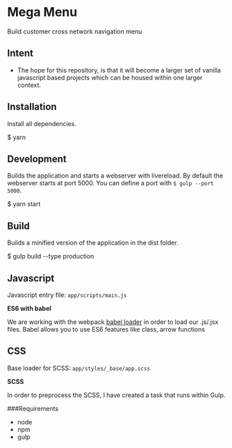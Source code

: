 # Mega Menu

Build customer cross network navigation menu

## Intent

- The hope for this repository, is that it will become a larger set of vanilla javascript based projects which can be housed within one larger context.

## Installation

Install all dependencies. 

$ yarn

## Development

Builds the application and starts a webserver with livereload. By default the webserver starts at port 5000.
You can define a port with `$ gulp --port 5000`.

$ yarn start

## Build

Builds a minified version of the application in the dist folder.

$ gulp build --type production

## Javascript

Javascript entry file: `app/scripts/main.js` <br />

**ES6 with babel**

We are working with the webpack [babel loader](https://github.com/babel/babel-loader) in order to load our .js/.jsx files. Babel allows you to use ES6 features like class, arrow functions


## CSS

Base loader for SCSS: `app/styles/_base/app.scss`

**SCSS**

In order to preprocess the SCSS, I have created a task that runs within Gulp. 

###Requirements
* node
* npm
* gulp
